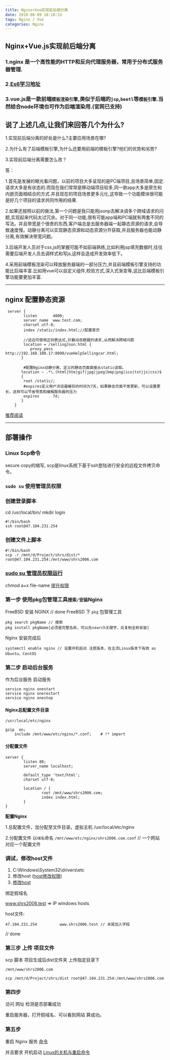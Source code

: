 ```yaml
---
title: Nginx+Vue实现前后端分离
date: 2018-06-09 18:18:33
tags: Nginx / Vue
categories: Nginx
---
```

## Nginx+Vue.js实现前后端分离
### 1.nginx 是一个高性能的HTTP和反向代理服务器，常用于分布式服务器管理.

### 2.[Es6学习地址](http://es6.ruanyifeng.com/)

### 3.vue.js是一款前端`模板渲染引擎`,类似于后端的`jsp`,`beetl`等`模板引擎`.当然结合node环境也可作为后端渲染用.(官网已支持)

## 说了上述几点,让我们来回答几个为什么? 

1.实现前后端分离的好处是什么?主要应用场景在哪?

2.为什么有了后端模板引擎,为什么还要用前端的模板引擎?他们的优势和劣势? 

3.实现前后端分离需要怎么改？

  答：
  
  1.首先是发展的眼光看问题，以前的项目大多呈现的是PC端项目,且场景简单,固定.请求大多是有状态的.而现在我们常常是移动端项目较多,同一款app大多是原生和内嵌页面相结合的方式.并且现在的项目场景更多元化,这导致一个功能模块很可能是好几个项目的请求共同作用的结果.

  2.如果还按照以前的做法,第一个问题是我只能用jsonp去解决调多个跨域请求的问题,实现起来代码太过冗余。对于同一功能,很有可能app端和PC端就有两套不同的写法。并且带宽是个很贵的东西,客户端总是去服务器端一起静态资源的请求,会导致速度慢。动静分离可以实现静态资源和动态资源分开获取,并且服务器也能动静分离,有效解决带宽问题。

  3.后端开发人员对于css,js的掌握可能不如前端熟练,比如利用jsp填充数据时,往往需要后端开发人员去调样式和写js,这样会造成开发效率低下。

  4.采用前端模板渲染可以释放服务器端的一部分压力,并且前端模板引擎支持的功能比后端丰富.比如用vue可以自定义组件,校验方式,深入式渐变等,这比后端模板引擎功能要更加丰富.


-----

## nginx 配置静态资源
````
 server {
        listen       4000;
        server_name  www.test.com;
        charset utf-8;
        index /static/index.html;//配置首页

        //这边可使用正则表达式,拦截动态数据的请求,从而解决跨域问题
        location = /sellingJson.html {
           proxy_pass http://192.168.100.17:8090/vueHelpSellingcar.html;
       }

        #配置Nginx动静分离，定义的静态页面直接从static读取。
       location ~ .*\.(html|htm|gif|jpg|jpeg|bmp|png|ico|txt|js|css)$ 
       { 
        root /static/;
        #expires定义用户浏览器缓存的时间为7天，如果静态页面不常更新，可以设置更长，这样可以节省带宽和缓解服务器的压力
        expires      7d; 
       }    
    }
````

[推荐阅读](https://blog.csdn.net/qq_26026975/article/details/75331779)

-----
## 部署操作
### **Linux Scp命令**
 secure copy的缩写, scp是linux系统下基于ssh登陆进行安全的远程文件拷贝命令。

### `sudo su` 使用管理员权限

### **创建登录脚本**
 cd /usr/local/bin/
 mkdir login
 ````
 #!/bin/bash
 ssh root@47.104.231.254
 ````
 
### **创建文件上脚本**
 ````
 #!/bin/bash
 scp -r /mnt/d/Project/shrs/dist/* root@47.104.231.254:/mnt/www/shrs2006.com
 ````

### [sudo su 管理员权限运行](https://blog.csdn.net/guoweimelon/article/details/50471561)

 chmod a+x file-name [提升权限](http://man.linuxde.net/chmod)

### **第一步 使用pkg包管理工具`搜索/安装`Nginx**
 FreeBSD 安装 NGINX  // done
 FreeBSD 下 `pkg` 包管理工具
 ````
 pkg search pkgName // 搜索
 pkg install pkgName[必须是完整名称，可以先search关键字，后复制全称安装] 
 ````

 Nginx 安装完成后 
 ````
 systemctl enable nginx // 设置开机启动 注意版本，在主流Linux版本下有效 as Ubuntu、CentOS
 ````

### **第二步 启动后台服务**
 作为后台服务 启动服务
 ````
 service nginx onestart
 service nginx onerestart
 service nginx onestop
 ````
#### Nginx总配置文件目录
````
/usr/local/etc/nginx

gzip  on;
    include /mnt/www/etc/nginx/*.conf;    # !* import
````

#### 分配置文件
````
server {
        listen 80;
        server_name localhost;

        default_type 'text/html';
        charset utf-8;

        location / {
                root /mnt/www/shrs2006.com;
                index index.html;
        }
}
````

**配置Nginx**

1.总配置文件，加分配至文件目录。虚拟主机 /usr/local/etc/nginx

2.分配置文件 以`域名`命名  `/mnt/www/etc/nginx/shrs2006.com.conf` // 一个网站 对应一个配置文件


### 调试，修改host文件
1. C:\Windows\System32\drivers\etc
2. 修改host ([host修改权限](https://jingyan.baidu.com/article/624e7459b194f134e8ba5a8e.html))
3. [修改host](https://jingyan.baidu.com/article/5bbb5a1b15c97c13eba1798a.html)

绑定假域名

www.shrs2006.test => IP windows hosts

host文件:
````
47.104.231.254          www.shrs2006.test // 末尾加入字段
````

// done

### 第三步 上传 项目文件
scp 脚本 项目生成后dist文件夹 上传指定目录下

````
/mnt/www/shrs2006.com

scp /mnt/d/Project/shrs/dist root@47.104.231.254:/mnt/www/shrs2006.com
````



### 第四步
访问 网址 检测是否部署成功

重启服务器，打开假域名、可以看到网站 算成功。

### 第五步
重启 Nginx 服务 
[命令](https://www.cnblogs.com/zhj5551/p/7589078.html)

并且要求 开机启动 [Linux的关机与重启命令](https://www.ezloo.com/2009/05/linux_poweroff_and_reboot.html)

